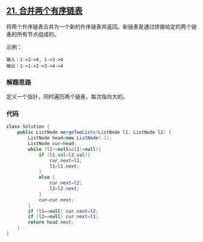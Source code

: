 ## [21. 合并两个有序链表](https://leetcode-cn.com/problems/merge-two-sorted-lists/)

将两个升序链表合并为一个新的升序链表并返回。新链表是通过拼接给定的两个链表的所有节点组成的。 

示例：

```
输入：1->2->4, 1->3->4
输出：1->1->2->3->4->4
```



### 解题思路

定义一个指针，同时遍历两个链表，每次指向大的。



### 代码

```java
class Solution {
    public ListNode mergeTwoLists(ListNode l1, ListNode l2) {
        ListNode head=new ListNode(-1);
        ListNode cur=head;
        while (l1!=null&&l2!=null){
            if (l1.val<l2.val){
                cur.next=l1;
                l1=l1.next;
            }
            else {
                cur.next=l2;
                l2=l2.next;
            }
            cur=cur.next;
        }
        if (l1==null) cur.next=l2;
        if (l2==null) cur.next=l1;
        return head.next;
    }
}
```

